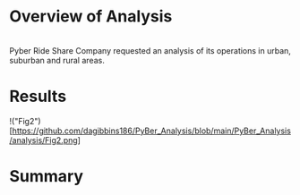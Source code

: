 # Overview of Analysis
\
Pyber Ride Share Company requested an analysis of its operations in urban, suburban and rural areas. 
# Results
!("Fig2")[https://github.com/dagibbins186/PyBer_Analysis/blob/main/PyBer_Analysis/analysis/Fig2.png]

# Summary
